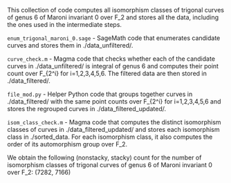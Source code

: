 This collection of code computes all isomorphism classes of trigonal curves of genus 6 of Maroni invariant 0 over F_2 and stores all the data, including the ones used in the intermediate steps. 

```enum_trigonal_maroni_0.sage``` - SageMath code that enumerates candidate curves and stores them in ./data_unfiltered/.

```curve_check.m``` - Magma code that checks whether each of the candidate curves in ./data_unfiltered/ is integral of genus 6 and computes their point count over F_{2^i} for i=1,2,3,4,5,6. The filtered data are then stored in ./data_filtered/. 

```file_mod.py``` - Helper Python code that groups together curves in ./data_filtered/ with the same point counts over F_{2^i} for i=1,2,3,4,5,6 and stores the regrouped curves in ./data_filtered_updated/. 

```isom_class_check.m``` - Magma code that computes the distinct isomorphism classes of curves in ./data_filtered_updated/ and stores each isomorphism class in ./sorted_data. For each isomorphism class, it also computes the order of its automorphism group over F_2. 

We obtain the following (nonstacky, stacky) count for the number of isomorphism classes of trigonal curves of genus 6 of Maroni invariant 0 over F_2: (7282, 7166)
